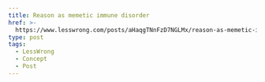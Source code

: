 ```yaml
---
title: Reason as memetic immune disorder
href: >-
  https://www.lesswrong.com/posts/aHaqgTNnFzD7NGLMx/reason-as-memetic-immune-disorder
type: post
tags:
  - LessWrong
  - Concept
  - Post
---
```


